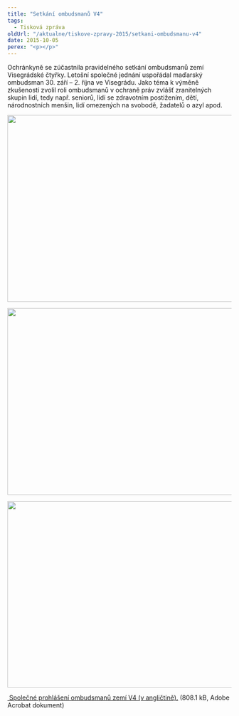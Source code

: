 ```yaml
---
title: "Setkání ombudsmanů V4"
tags:
  - Tisková zpráva
oldUrl: "/aktualne/tiskove-zpravy-2015/setkani-ombudsmanu-v4"
date: 2015-10-05
perex: "<p></p>"
---
```


<!-- imported from the old website -->

<p>Ochránkyně se zúčastnila pravidelného setkání ombudsmanů zemí Visegrádské čtyřky. Letošní společné jednání uspořádal maďarský ombudsman 30. září – 2. října ve Visegrádu. Jako téma k výměně zkušeností zvolil roli ombudsmanů v ochraně práv zvlášť zranitelných skupin lidí, tedy např. seniorů, lidí se zdravotním postižením, dětí, národnostních menšin, lidí omezených na svobodě, žadatelů o azyl apod.</p><p><img src="https://www.ochrance.cz/uploads/RTEmagicC_V4-2015-01.jpg.jpg" height="420" width="630" alt="" /></p><p><img src="https://www.ochrance.cz/uploads/RTEmagicC_V4-2015-03.jpg.jpg" height="420" width="630" alt="" /></p><p><img src="https://www.ochrance.cz/uploads/RTEmagicC_V4-2015-02.jpg.jpg" height="419" width="630" alt="" /></p><a title="Otevření do nového okna" href="https://www.ochrance.cz/fileadmin/user_upload/Ostatni_dokumenty/Joint-statement-of-V4-Ombudsmen.pdf" target="_blank"><img alt="" src="https://www.ochrance.cz/typo3/ext/od_linkdesc/icons/pdf.gif" class="od_linkdesc_icon" /> Společné prohlášení ombudsmanů zemí V4 (v angličtině).</a> (808.1 kB, Adobe Acrobat dokument)
